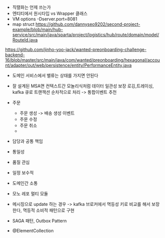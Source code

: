 
- 직렬화는 언제 쓰는가
- 엔티티에서 원시타입 vs Wrapper 클래스
- VM options -Dserver.port=8081
- map struct
https://github.com/dannyseo9202/second-project-example/blob/main/hub-service/src/main/java/sparta/project/logistics/hub/route/domain/model/RouteId.java

https://github.com/jinho-yoo-jack/wanted-preonboarding-challenge-backend-16/blob/master/src/main/java/com/wanted/preonboarding/hexagonal/account/adapter/out/web/persistence/entity/PerformanceEntity.java
- 도메인 서비스에서 밸류는 상태를 가지면 안된다
- 잘 설계된 MSA면 컨텍스트간 모놀리식처럼 데이터 일관성 보장 로깅,트레이싱, kafka 큐로 트랜잭션 순차적으로 처리 -> 통합이벤트 추천
- 주문
	- 주문 생성  -> 배송 생성 이벤트
	- 주문 수정
	- 주문 취소
	- 


- 담당과 공통 책임
- 통일성
- 품질 관심
- 일정 보수적
- 도메인간 소통


- 모노 레포 멀티 모듈
- 메시징으로 update 하는 경우 -> kafka 브로커에서 멱등성 키로 비교를 해서 보장한다, 멱등적 소비적 패턴으로 구현
- SAGA 패턴, Outbox Pattern
- @ElementCollection
